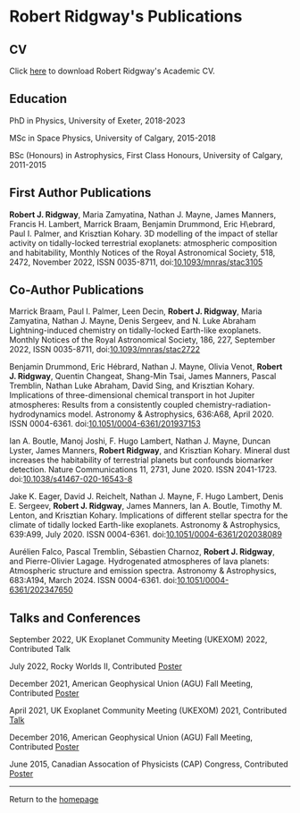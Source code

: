 # Robert Ridgway's Publications

## CV

Click [here](https://RobertRidgway.github.io/CV/robert_ridgway_cv.pdf) to download Robert Ridgway's Academic CV.

## Education

PhD in Physics, University of Exeter, 2018-2023

MSc in Space Physics, University of Calgary, 2015-2018 

BSc (Honours) in Astrophysics, First Class Honours, University of Calgary, 2011-2015

## First Author Publications

**Robert J. Ridgway**, Maria Zamyatina, Nathan J. Mayne, James Manners, Francis H. Lambert, Marrick Braam, Benjamin Drummond, Eric H\ebrard, Paul I. Palmer, and Krisztian Kohary.
3D modelling of the impact of stellar activity on tidally-locked terrestrial exoplanets: atmospheric composition and habitability, Monthly Notices of the Royal Astronomical Society, 518, 2472, November 2022, ISSN 0035-8711, doi:[10.1093/mnras/stac3105](https://doi.org/10.1093/mnras/stac3105)

## Co-Author Publications

Marrick Braam, Paul I. Palmer, Leen Decin, **Robert J. Ridgway**, Maria Zamyatina, Nathan J. Mayne, Denis Sergeev, and N. Luke Abraham
Lightning-induced chemistry on tidally-locked Earth-like exoplanets. Monthly Notices of the Royal Astronomical Society, 186, 227, September 2022, ISSN 0035-8711, doi:[10.1093/mnras/stac2722](https://doi.org/10.1093/mnras/mnras/stac2722)

Benjamin Drummond, Eric Hébrard, Nathan J. Mayne, Olivia Venot, **Robert J. Ridgway**, Quentin Changeat, Shang-Min Tsai, James Manners, Pascal Tremblin, Nathan Luke Abraham, David Sing, and Krisztian Kohary. 
Implications of three-dimensional chemical transport in hot Jupiter atmospheres: Results from a consistently coupled chemistry-radiation-hydrodynamics model. Astronomy & Astrophysics, 
636:A68, April 2020. ISSN 0004-6361. doi:[10.1051/0004-6361/201937153](https://doi.org/10.1051/0004-6361/201937153)

Ian A. Boutle, Manoj Joshi, F. Hugo Lambert, Nathan J. Mayne, Duncan Lyster, James Manners, **Robert Ridgway**, and Krisztian Kohary. 
Mineral dust increases the habitability of terrestrial planets but confounds biomarker detection. Nature Communications 11,
2731, June 2020. ISSN 2041-1723. doi:[10.1038/s41467-020-16543-8](https://doi.org/10.1038/s41467-020-16543-8)

Jake K. Eager, David J. Reichelt, Nathan J. Mayne, F. Hugo Lambert, Denis E. Sergeev, **Robert J. Ridgway**, James Manners, Ian A. Boutle, Timothy M. Lenton, and Krisztian Kohary. Implications of different stellar spectra for the climate of tidally locked Earth-like exoplanets. Astronomy & Astrophysics,
639:A99, July 2020. ISSN 0004-6361. doi:[10.1051/0004-6361/202038089](https://doi.org/10.1051/0004-6361/202038089)

Aurélien Falco, Pascal Tremblin, Sébastien Charnoz, **Robert J. Ridgway**, and Pierre-Olivier Lagage. Hydrogenated atmospheres of lava planets: Atmospheric structure and emission spectra. Astronomy & Astrophysics, 683:A194, March 2024. ISSN 0004-6361. doi:[10.1051/0004-6361/202347650](https://doi.org/10.1051/0004-6361/202347650)


## Talks and Conferences

September 2022, UK Exoplanet Community Meeting (UKEXOM) 2022, Contributed Talk

July 2022, Rocky Worlds II, Contributed [Poster](./Posters/2022/RockyWorlds_Poster_2022_Ridgway.pdf)

December 2021, American Geophysical Union (AGU) Fall Meeting, Contributed [Poster](./Posters/2021/AGU_Poster_2021_Ridgway.pdf)

April 2021, UK Exoplanet Community Meeting (UKEXOM) 2021, Contributed [Talk](https://exoplanet-talks.org/talk/334)

December 2016, American Geophysical Union (AGU) Fall Meeting, Contributed [Poster](./Posters/2016/AGU_Poster_Ridgway.pdf)

June 2015, Canadian Assocation of Physicists (CAP) Congress, Contributed [Poster](./Posters/2015/CAP_Poster_Ridgway.pdf)



---

Return to the [homepage](index.md)
